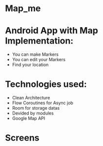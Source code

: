 # Map_me

# Android App with Map Implementation:
 - You can make Markers 
 - You can edit your Markers 
 - Find your location
 
 # Technologies used:
 - Clean Architecture
 - Flow Coroutines for Async job
 - Room for storage datas
 - Devided by modules
 - Google Map API 
 
 # Screens
